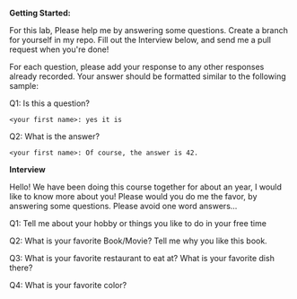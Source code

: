 

**Getting Started:**

For this lab, Please help me by answering some questions. 
Create a branch for yourself in my repo.
Fill out the Interview below, and send me a pull request when you're done!

For each question, please add your response to any other responses already recorded. Your answer should be formatted similar to the following sample:

Q1: Is this a question?

    <your first name>: yes it is

Q2: What is the answer?

    <your first name>: Of course, the answer is 42.


**Interview**

Hello!  We have been doing this course together for about an year, I would like to know more about you!
Please would you do me the favor, by answering some questions.
Please avoid one word answers... 

Q1: Tell me about your hobby or things you like to do in your free time

Q2: What is your favorite Book/Movie? Tell me why you like this book.

Q3: What is your favorite restaurant to eat at? What is your favorite dish there?

Q4: What is your favorite color?